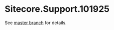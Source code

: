 # Sitecore.Support.101925

See [master branch](https://github.com/sitecoresupport/Sitecore.Support.101925) for details.